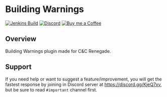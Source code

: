 # Building Warnings
[![Jenkins Build](https://img.shields.io/jenkins/build?jobUrl=https%3A%2F%2Fci.unstoppable.work%2Fjob%2FDragonade%2520Plugins%2Fjob%2FBuildingWarnings%2F)](https://ci.unstoppable.work/job/Dragonade%20Plugins/job/BuildingWarnings/)
[![Discord](https://img.shields.io/discord/647431164138749966?label=support)](https://discord.gg/KjeQ7xv)
[![Buy me a Coffee](https://img.shields.io/badge/buy%20me%20a%20coffee-yellow)](https://buymeacoffee.com/theunstoppable)

## Overview
Building Warnings plugin made for C&amp;C Renegade.

## Support
If you need help or want to suggest a feature/improvement, you will get the fastest response by joining in Discord server at https://discord.gg/KjeQ7xv, but be sure to read `#important` channel first.
